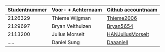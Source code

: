 | Studentnummer | Voor- + Achternaam | Github accountnaam   |
| ------------- | ------------------ | -------------------- |
| 2126329       | Thieme Wijgman     | [Thieme2006](https://github.com/Thieme2006)          |
| 2129697       | Bryan Velthuizen   | [Bryan5654](https://github.com/Bryan5654) |
| 2113200       | Julius Morselt     | [HANJuliusMorselt](https://github.com/HANJuliusMorselt)    | 
| .....         | Daniel Sung        | [Daaaniell](https://github.com/Daaanieell)         |
